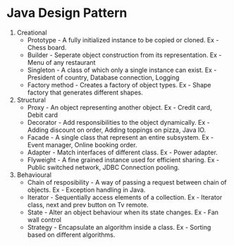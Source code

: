 # Java Design Pattern


1. Creational
   * Prototype - A fully initialized instance to be copied or cloned.
     Ex - Chess board.
   * Builder - Seperate object construction from its representation.
     Ex - Menu of any restaurant
   * Singleton - A class of which only a single instance can exist.
     Ex - President of country, Database connection, Logging
   * Factory method - Creates a factory of object types.
     Ex - Shape factory that generates different shapes.
2. Structural
   * Proxy - An object representing another object.
     Ex - Credit card, Debit card
   * Decorator - Add responsibilities to the object dynamically.
     Ex - Adding discount on order, Adding toppings on pizza, Java IO.
   * Facade - A single class that represent an entire subsystem.
     Ex - Event manager, Online booking order.
   * Adapter - Match interfaces of different class.
     Ex - Power adapter.
   * Flyweight - A fine grained instance used for efficient sharing.
     Ex - Public switched network, JDBC Connection pooling.
 3. Behavioural
    * Chain of resposibility - A way of passing a request between chain of objects.
     Ex - Exception handling in Java.
    * Iterator - Sequentially access elements of a collection.
     Ex - Iterator class, next and prev button on Tv remote.
    * State - Alter an object behaviour when its state changes.
     Ex - Fan wall control
    * Strategy - Encapsulate an algorithm inside a class.
     Ex - Sorting based on different algorithms.
   
